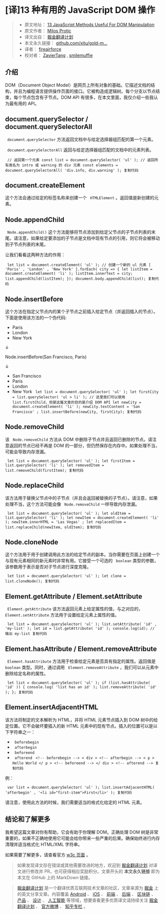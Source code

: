 # [译]13 种有用的 JavaScript DOM 操作 #

> 
> 
> 
> * 原文地址： [13 JavaScript Methods Useful For DOM Manipulation](
> https://link.juejin.im?target=https%3A%2F%2Fdevinduct.com%2Fblogpost%2F20%2F13-javascript-methods-useful-for-dom-manipulation
> )
> * 原文作者： [Milos Protic](
> https://link.juejin.im?target=https%3A%2F%2Fdevinduct.com%2Fblogpost%2F20%2F13-javascript-methods-useful-for-dom-manipulation
> )
> * 译文出自： [掘金翻译计划](
> https://link.juejin.im?target=https%3A%2F%2Fgithub.com%2Fxitu%2Fgold-miner
> )
> * 本文永久链接： [github.com/xitu/gold-m…](
> https://link.juejin.im?target=https%3A%2F%2Fgithub.com%2Fxitu%2Fgold-miner%2Fblob%2Fmaster%2FTODO1%2F13-javascript-methods-useful-for-dom-manipulation.md
> )
> * 译者： [fireairforce](
> https://link.juejin.im?target=https%3A%2F%2Fgithub.com%2Ffireairforce )
> * 校对者： [ZavierTang](
> https://link.juejin.im?target=https%3A%2F%2Fgithub.com%2FZavierTang ) , [smilemuffie](
> https://link.juejin.im?target=https%3A%2F%2Fgithub.com%2Fsmilemuffie )
> 
> 
> 

## 介绍 ##

DOM（Document Object Model）是网页上所有对象的基础。它描述文档的结构，并且为编程语言提供操作页面的接口。它被构造成逻辑树。每个分支以节点结束，每个节点包含有子节点。DOM API 有很多，在本文里面，我仅介绍一些我认为最有用的 API。

## document.querySelector / document.querySelectorAll ##

` document.querySelector` 方法返回文档中与给定选择器组匹配的第一个元素。

` document.querySelectorAll` 返回与给定选择器组匹配的文档中的元素列表。

` // 返回第一个元素 const list = document.querySelector( 'ul' ); // 返回所有类名为 intro 或 warning 的 div 元素 const elements = document.querySelectorAll( 'div.info, div.warning' ); 复制代码`

## document.createElement ##

这个方法会通过给定的标签名称来创建一个 ` HTMLElement` 。返回值是新创建的元素。

## Node.appendChild ##

` Node.appendChild()` 这个方法能够将节点添加到给定父节点的子节点列表的末尾。请注意，如果给定要添加的子节点是文档中现有节点的引用，则它将会被移动到子节点列表的末尾。

让我们看看这两种方法的作用：

` let list = document.createElement( 'ul' ); // 创建一个新的 ul 元素 [ 'Paris' , 'London' , 'New York' ].forEach( city => { let listItem = document.createElement( 'li' ); listItem.innerText = city; list.appendChild(listItem); }); document.body.appendChild(list); 复制代码`

## Node.insertBefore ##

这个方法在指定父节点内的某个子节点之前插入给定节点（并返回插入的节点）。下面是使用该方法的一个伪代码:

* Paris
* London
* New York

↓

Node.insertBefore(San Francisco, Paris)

↓

* San Francisco
* Paris
* London
* New York
` let list = document.querySelector( 'ul' ); let firstCity = list.querySelector( 'ul > li' ); // 这里我们可以使用 list.firstChild，但是这篇文章的目的是介绍 DOM API let newCity = document.createElement( 'li' ); newCity.textContent = 'San Francisco' ; list.insertBefore(newCity, firstCity); 复制代码`

## Node.removeChild ##

该 ` Node.removeChild` 方法从 DOM 中删除子节点并且返回已删除的节点。请注意返回的节点已经不再是 DOM 的一部分，但仍然保存在内存中。如果处理不当，可能会导致内存泄漏。

` let list = document.querySelector( 'ul' ); let firstItem = list.querySelector( 'li' ); let removedItem = list.removeChild(firstItem); 复制代码`

## Node.replaceChild ##

该方法用于替换父节点中的子节点（并且会返回被替换的子节点）。请注意，如果处理不当，这个方法可能会像 ` Node.removeChild` 一样导致内存泄漏。

` let list = document.querySelector( 'ul' ); let oldItem = list.querySelector( 'li' ); let newItem = document.createElement( 'li' ); newItem.innerHTML = 'Las Vegas' ; let replacedItem = list.replaceChild(newItem, oldItem); 复制代码`

## Node.cloneNode ##

这个方法用于用于创建调用此方法的给定节点的副本。当你需要在页面上创建一个与现有元素相同的新元素时非常有用。它接受一个可选的 ` boolean` 类型的参数，该参数用于表示是否对子节点进行深度克隆。

` let list = document.querySelector( 'ul' ); let clone = list.cloneNode(); 复制代码`

## Element.getAttribute / Element.setAttribute ##

` Element.getAttribute` 该方法返回元素上给定属性的值，与之对应的， ` Element.setAttribute` 方法用于设置给定元素上属性的值。

` let list = document.querySelector( 'ul' ); list.setAttribute( 'id' , 'my-list' ); let id = list.getAttribute( 'id' ); console.log(id); // 输出 my-list 复制代码`

## Element.hasAttribute / Element.removeAttribute ##

` Element.hasAttribute` 方法用于检查给定元素是否具有指定的属性。返回值是 ` boolean` 类型。同时，通过调用 ` Element.removeAttribute` ，我们可以从元素中删除给定名称的属性。

` let list = document.querySelector( 'ul' ); if (list.hasAttribute( 'id' )) { console.log( 'list has an id' ); list.removeAttribute( 'id' ); }; 复制代码`

## Element.insertAdjacentHTML ##

该方法将制定的文本解析为 HTML，并将 HTML 元素节点插入到 DOM 树中的给定位置。它不会破坏要插入的新 HTML 元素中的现有节点。插入的位置可以是以下字符串之一：

* ` beforebegin`
* ` afterbegin`
* ` beforeend`
* ` afterend`
` <!-- beforebegin --> < div > <!-- afterbegin --> < p > Hello World </ p > <!-- beforeend --> </ div > <!-- afterend --> 复制代码`

例：

` var list = document.querySelector( 'ul' ); list.insertAdjacentHTML( 'afterbegin' , '<li id="first-item">First</li>' ); 复制代码`

请注意，使用此方法的时候，我们需要适当的格式化给定的 HTML 元素。

## 结论和了解更多 ##

我希望这篇文章对你有帮助，它会有助于你理解 DOM。正确处理 DOM 树是非常重要的，如果不正确地使用它可能会给你带来一些严重的后果。确保始终进行内存清理并适当格式化 HTML/XML 字符串。

如果需要了解更多，请查看官方 [w3c 页面]( https://link.juejin.im?target=https%3A%2F%2Fwww.w3.org%2FTR%2F%3Ftag%3Ddom ) 。

> 
> 
> 
> 如果发现译文存在错误或其他需要改进的地方，欢迎到 [掘金翻译计划](
> https://link.juejin.im?target=https%3A%2F%2Fgithub.com%2Fxitu%2Fgold-miner
> ) 对译文进行修改并 PR，也可获得相应奖励积分。文章开头的 **本文永久链接** 即为本文在 GitHub 上的 MarkDown 链接。
> 
> 

> 
> 
> 
> [掘金翻译计划](
> https://link.juejin.im?target=https%3A%2F%2Fgithub.com%2Fxitu%2Fgold-miner
> ) 是一个翻译优质互联网技术文章的社区，文章来源为 [掘金]( https://juejin.im ) 上的英文分享文章。内容覆盖 [Android](
> https://link.juejin.im?target=https%3A%2F%2Fgithub.com%2Fxitu%2Fgold-miner%23android
> ) 、 [iOS](
> https://link.juejin.im?target=https%3A%2F%2Fgithub.com%2Fxitu%2Fgold-miner%23ios
> ) 、 [前端](
> https://link.juejin.im?target=https%3A%2F%2Fgithub.com%2Fxitu%2Fgold-miner%23%25E5%2589%258D%25E7%25AB%25AF
> ) 、 [后端](
> https://link.juejin.im?target=https%3A%2F%2Fgithub.com%2Fxitu%2Fgold-miner%23%25E5%2590%258E%25E7%25AB%25AF
> ) 、 [区块链](
> https://link.juejin.im?target=https%3A%2F%2Fgithub.com%2Fxitu%2Fgold-miner%23%25E5%258C%25BA%25E5%259D%2597%25E9%2593%25BE
> ) 、 [产品](
> https://link.juejin.im?target=https%3A%2F%2Fgithub.com%2Fxitu%2Fgold-miner%23%25E4%25BA%25A7%25E5%2593%2581
> ) 、 [设计](
> https://link.juejin.im?target=https%3A%2F%2Fgithub.com%2Fxitu%2Fgold-miner%23%25E8%25AE%25BE%25E8%25AE%25A1
> ) 、 [人工智能](
> https://link.juejin.im?target=https%3A%2F%2Fgithub.com%2Fxitu%2Fgold-miner%23%25E4%25BA%25BA%25E5%25B7%25A5%25E6%2599%25BA%25E8%2583%25BD
> ) 等领域，想要查看更多优质译文请持续关注 [掘金翻译计划](
> https://link.juejin.im?target=https%3A%2F%2Fgithub.com%2Fxitu%2Fgold-miner
> ) 、 [官方微博](
> https://link.juejin.im?target=http%3A%2F%2Fweibo.com%2Fjuejinfanyi ) 、 [知乎专栏](
> https://link.juejin.im?target=https%3A%2F%2Fzhuanlan.zhihu.com%2Fjuejinfanyi
> ) 。
> 
>